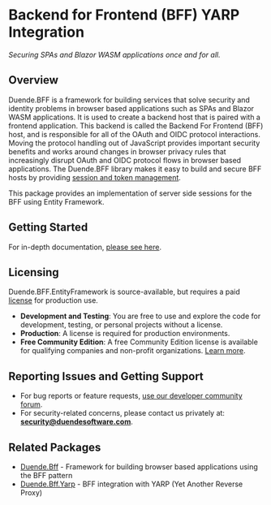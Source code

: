 
# Backend for Frontend (BFF) YARP Integration
_Securing SPAs and Blazor WASM applications once and for all._

## Overview
Duende.BFF is a framework for building services that solve security and identity problems in browser based applications such as SPAs and Blazor WASM applications. It is used to create a backend host that is paired with a frontend application. This backend is called the Backend For Frontend (BFF) host, and is responsible for all of the OAuth and OIDC protocol interactions. Moving the protocol handling out of JavaScript provides important security benefits and works around changes in browser privacy rules that increasingly disrupt OAuth and OIDC protocol flows in browser based applications. The Duende.BFF library makes it easy to build and secure BFF hosts by providing [session and token management](https://docs.duendesoftware.com/bff/fundamentals/session/management/).

This package provides an implementation of server side sessions for the BFF using Entity Framework.

## Getting Started
For in-depth documentation, [please see here](https://docs.duendesoftware.com/bff/fundamentals/session/server-side-sessions/).

## Licensing
Duende.BFF.EntityFramework is source-available, but requires a paid [license](https://duendesoftware.com/products/bff) for production use.

- **Development and Testing**: You are free to use and explore the code for development, testing, or personal projects without a license.
- **Production**: A license is required for production environments. 
- **Free Community Edition**: A free Community Edition license is available for qualifying companies and non-profit organizations. [Learn more](https://duendesoftware.com/products/communityedition).

## Reporting Issues and Getting Support
- For bug reports or feature requests, [use our developer community forum](https://duende.link/community).
- For security-related concerns, please contact us privately at: **security@duendesoftware.com**.

## Related Packages
- [Duende.Bff](https://www.nuget.org/packages/Duende.Bff) - Framework for building browser based applications using the BFF pattern
- [Duende.Bff.Yarp](https://www.nuget.org/packages/Duende.Bff.Yarp) - BFF integration with YARP (Yet Another Reverse Proxy)
